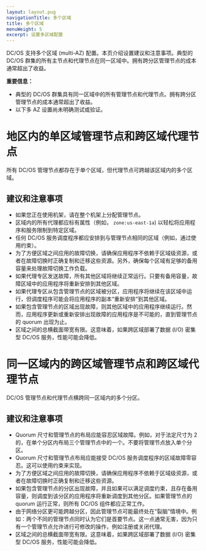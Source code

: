 ```yaml
---
layout: layout.pug
navigationTitle: 多个区域
title: 多个区域
menuWeight: 5
excerpt: 设置多区域配置
---
```


DC/OS 支持多个区域 (multi-AZ) 配置。本页介绍设置建议和注意事项。典型的 DC/OS 群集的所有主节点和代理节点在同一区域中。拥有跨分区管理节点的成本通常超出了收益。

**重要信息：**

- 典型的 DC/OS 群集具有同一区域中的所有管理节点和代理节点。拥有跨分区管理节点的成本通常超出了收益。
- 以下多 AZ 设置尚未明确测试或验证。


# 地区内的单区域管理节点和跨区域代理节点
所有 DC/OS 管理节点都存在于单个区域，但代理节点可跨越该区域内的多个区域。

## 建议和注意事项

- 如果您正在使用机架，请在整个机架上分配管理节点。
- 区域内的所有代理都应标有属性（例如， `zone:us-east-1a`) 以轻松将应用程序和服务限制到特定区域。
- 任何 DC/OS 服务调度程序都应安排到与管理节点相同的区域（例如，通过使用约束）。
- 为了方便区域之间应用的故障切换，请确保应用程序不依赖于区域级资源，或者在故障切换时正确复制和迁移这些资源。另外，确保每个区域有足够的备用容量来处理故障切换工作负载。
- 如果代理专区发送故障，所有其他区域将继续正常运行。只要有备用容量，故障区域中的应用程序将重新安排到其他区域。
- 如果代理专区从包含管理节点的区域被分区，应用程序将继续在该区域中运行，但调度程序可能会将应用程序的副本“重新安排”到其他区域。
- 如果包含管理节点的区域出现故障，则其他区域中的应用程序继续运行。然而，应用程序更新或重新安排出现故障的应用程序是不可能的，直到管理节点的 quorum 出现为止。
- 区域之间的总横截面带宽有限。这意味着，如果跨区域部署了数据 (I/O) 密集型 DC/OS 服务，性能可能会降低。

# 同一区域内的跨区域管理节点和跨区域代理节点
DC/OS 管理节点和代理节点横跨同一区域内的多个分区。

## 建议和注意事项

- Quorum 尺寸和管理节点的布局应能容忍区域故障。例如，对于法定尺寸为 2 的，在单个分区内布局三个管理节点中的一个。不要将管理节点放入单个分区。
- Quorum 尺寸和管理节点布局应能接受 DC/OS 服务调度程序的区域故障零容忍。这可以使用约束来实现。
- 为了方便区域之间应用的故障切换，请确保应用程序不依赖于区域级资源，或者在故障切换时正确复制和迁移这些资源。
- 如果包含管理节点的分区出现故障，并且如果可以满足调度约束，且存在备用容量，则调度到该分区的应用程序将重新调度到其他分区。如果管理节点的 quorum 运行正常，则所有 DC/OS 组件都应正常工作。
- 由于网络分区更可能跨越分区，因此管理节点可能最终处在“裂脑”情境中。例如：两个不同的管理节点同时认为它们是首要节点。这一点通常无害，因为只有一个管理节点允许进行可修改的操作，例如注册或关闭代理。
- 区域之间的总横截面带宽有限。这意味着，如果跨区域部署了数据 (I/O) 密集型 DC/OS 服务，性能可能会降低。
